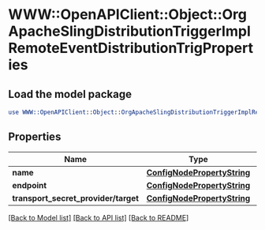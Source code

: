 # WWW::OpenAPIClient::Object::OrgApacheSlingDistributionTriggerImplRemoteEventDistributionTrigProperties

## Load the model package
```perl
use WWW::OpenAPIClient::Object::OrgApacheSlingDistributionTriggerImplRemoteEventDistributionTrigProperties;
```

## Properties
Name | Type | Description | Notes
------------ | ------------- | ------------- | -------------
**name** | [**ConfigNodePropertyString**](ConfigNodePropertyString.md) |  | [optional] 
**endpoint** | [**ConfigNodePropertyString**](ConfigNodePropertyString.md) |  | [optional] 
**transport_secret_provider/target** | [**ConfigNodePropertyString**](ConfigNodePropertyString.md) |  | [optional] 

[[Back to Model list]](../README.md#documentation-for-models) [[Back to API list]](../README.md#documentation-for-api-endpoints) [[Back to README]](../README.md)


